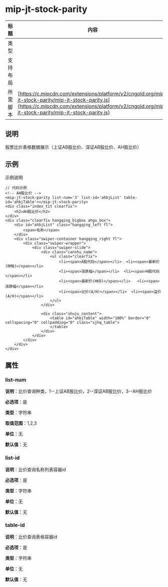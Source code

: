 # mip-jt-stock-parity

标题|内容
----|----
类型|
支持布局|
所需脚本| [https://c.mipcdn.com/extensions/platform/v2/cngold.org/mip-jt-stock-parity/mip-jt-stock-parity.js](https://c.mipcdn.com/extensions/platform/v2/cngold.org/mip-jt-stock-parity/mip-jt-stock-parity.js)

## 说明

股票比价表格数据展示（上证AB股比价、深证AB股比价、AH股比价）

## 示例

示例说明

```
// 代码示例
<!-- AH股比价 -->
<mip-jt-stock-parity list-num='3' list-id='ahbjList' table-id='ahbjTable'></mip-jt-stock-parity>
<div class="index_tit clearfix">
	<h2>AH股比价</h2>
</div>
<div class="clearfix hangqing_bigbox ahgu_box">
	<div id="ahbjList" class="hangqing_left fl">
		<span>名称</span>
	</div>
	<div class="swiper-container hangqing_right fl">
		<div class="swiper-wrapper">
			<div class="swiper-slide">
				<div class="canshu_name">
					<ul class="clearfix">
						<li><span>A股代码</span></li>  <li><span>最新价(RMB)</span></li>
						<li><span>涨跌幅</span></li>  <li><span>H股代码</span></li>  
						<li><span>最新价(HKD)</span></li>	 <li><span>涨跌幅</span></li>
						<li><span>比价(A/H)</span></li>  <li><span>溢价(A/H)</span></li>
					</ul>
				</div>

				<div class="shuju_content">
					<table id="ahbjTable" width="100%" border="0" cellspacing="0" cellpadding="0" class="sjhq_table">
					</table>
				</div>
			</div>
		</div>	
	</div>
</div>
```

## 属性

### list-num

**说明**：比价查询种类，1--上证AB股比价，2--深证AB股比价，3--AH股比价

**必选项**：是

**类型**：字符串

**取值范围**：1,2,3

**单位**：无

**默认值**：无

### list-id

**说明**：比价查询名称列表容器id

**必选项**：是

**类型**：字符串

**单位**：无

**默认值**：无

### table-id

**说明**：比价查询表格容器id

**必选项**：是

**类型**：字符串

**单位**：无

**默认值**：无
